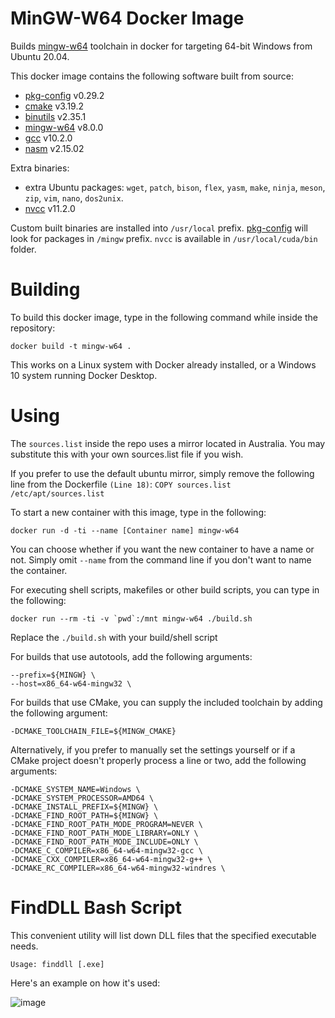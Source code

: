 # MinGW-W64 Docker Image

Builds [mingw-w64][] toolchain in docker for targeting 64-bit Windows from Ubuntu 20.04.

This docker image contains the following software built from source:

* [pkg-config][] v0.29.2
* [cmake][] v3.19.2
* [binutils][] v2.35.1
* [mingw-w64][] v8.0.0
* [gcc][] v10.2.0
* [nasm][] v2.15.02

Extra binaries:

* extra Ubuntu packages: `wget`, `patch`, `bison`, `flex`, `yasm`, `make`, `ninja`, `meson`, `zip`, `vim`, `nano`, `dos2unix`.
* [nvcc][] v11.2.0

Custom built binaries are installed into `/usr/local` prefix. [pkg-config][] will look for packages in `/mingw` prefix. `nvcc` is available in `/usr/local/cuda/bin` folder.

# Building
To build this docker image, type in the following command while inside the repository:

    docker build -t mingw-w64 .

This works on a Linux system with Docker already installed, or a Windows 10 system running Docker Desktop.

# Using

The `sources.list` inside the repo uses a mirror located in Australia. You may substitute this with your own sources.list file if you wish.

If you prefer to use the default ubuntu mirror, simply remove the following line from the Dockerfile `(Line 18)`:
`COPY sources.list /etc/apt/sources.list`

To start a new container with this image, type in the following:

    docker run -d -ti --name [Container name] mingw-w64
    
You can choose whether if you want the new container to have a name or not. Simply omit `--name` from the command line if you don't want to name the container.

For executing shell scripts, makefiles or other build scripts, you can type in the following:

    docker run --rm -ti -v `pwd`:/mnt mingw-w64 ./build.sh

Replace the `./build.sh` with your build/shell script

For builds that use autotools, add the following arguments:

    --prefix=${MINGW} \
    --host=x86_64-w64-mingw32 \

For builds that use CMake, you can supply the included toolchain by adding the following argument:

    -DCMAKE_TOOLCHAIN_FILE=${MINGW_CMAKE}

Alternatively, if you prefer to manually set the settings yourself or if a CMake project doesn't properly process a line or two, add the following arguments:

    -DCMAKE_SYSTEM_NAME=Windows \
    -DCMAKE_SYSTEM_PROCESSOR=AMD64 \
    -DCMAKE_INSTALL_PREFIX=${MINGW} \
    -DCMAKE_FIND_ROOT_PATH=${MINGW} \
    -DCMAKE_FIND_ROOT_PATH_MODE_PROGRAM=NEVER \
    -DCMAKE_FIND_ROOT_PATH_MODE_LIBRARY=ONLY \
    -DCMAKE_FIND_ROOT_PATH_MODE_INCLUDE=ONLY \
    -DCMAKE_C_COMPILER=x86_64-w64-mingw32-gcc \
    -DCMAKE_CXX_COMPILER=x86_64-w64-mingw32-g++ \
    -DCMAKE_RC_COMPILER=x86_64-w64-mingw32-windres \

# FindDLL Bash Script
This convenient utility will list down DLL files that the specified executable needs.
    
    Usage: finddll [.exe]

Here's an example on how it's used:

![image](https://user-images.githubusercontent.com/61650364/111956663-f2096c80-8b3a-11eb-9839-362a6250b877.png)


[pkg-config]: https://www.freedesktop.org/wiki/Software/pkg-config/
[cmake]: https://cmake.org/
[binutils]: https://www.gnu.org/software/binutils/
[mingw-w64]: https://mingw-w64.org/
[gcc]: https://gcc.gnu.org/
[nasm]: https://nasm.us/
[nvcc]: https://docs.nvidia.com/cuda/cuda-compiler-driver-nvcc/index.html
